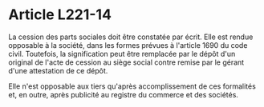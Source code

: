 # Article L221-14

La cession des parts sociales doit être constatée par écrit. Elle est rendue opposable à la société, dans les formes prévues à l'article 1690 du code civil. Toutefois, la signification peut être remplacée par le dépôt d'un original de l'acte de cession au siège social contre remise par le gérant d'une attestation de ce dépôt.

Elle n'est opposable aux tiers qu'après accomplissement de ces formalités et, en outre, après publicité au registre du commerce et des sociétés.

